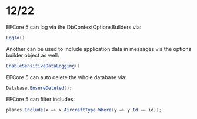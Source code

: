 # 12/22

EFCore 5 can log via the DbContextOptionsBuilders via:

```csharp
LogTo()
```

Another can be used to include application data in messages via the options builder object as well:

```csharp
EnableSensitiveDataLogging()
```

EFCore 5 can auto delete the whole database via:

```csharp
Database.EnsureDeleted();
```

EFCore 5 can filter includes:

```csharp
planes.Include(x => x.AircraftType.Where(y => y.Id == id));
```
